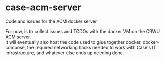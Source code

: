 # case-acm-server
Code and issues for the ACM docker server

For now, is to collect issues and TODOs with the docker VM on the CRWU ACM server.  
It will eventually also host the code used to glue together docker, docker-compose, the 
required networking hacks needed to work with Case's IT infrastructure, and whatever else 
ends up needing done.
